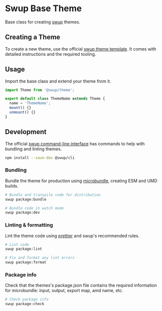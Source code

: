 # Swup Base Theme

Base class for creating [swup](https://swup.js.org) themes.

## Creating a Theme

To create a new theme, use the official [swup theme template](https://github.com/swup/theme-template).
It comes with detailed instructions and the required tooling.

## Usage

Import the base class and extend your theme from it.

```js
import Theme from '@swup/theme';

export default class ThemeName extends Theme {
  name = 'ThemeName';
  mount() {}
  unmount() {}
}
```

## Development

The official [swup command-line interface](https://github.com/swup/cli) has commands to help with
bundling and linting themes.

```sh
npm install --save-dev @swup/cli
```

### Bundling

Bundle the theme for production using [microbundle](https://github.com/developit/microbundle),
creating ESM and UMD builds.

```bash
# Bundle and transpile code for distribution
swup package:bundle

# Bundle code in watch mode
swup package:dev
```

### Linting & formatting

Lint the theme code using [prettier](https://prettier.io/) and swup's recommended rules.

```bash
# Lint code
swup package:lint

# Fix and format any lint errors
swup package:format
```

### Package info

Check that the themes's package.json file contains the required information for microbundle:
input, output, export map, amd name, etc.

```bash
# Check package info
swup package:check
```
